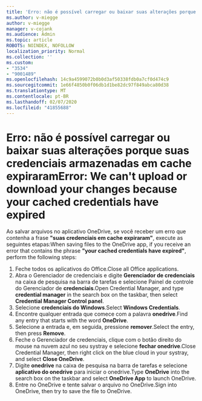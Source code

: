 ```yaml
---
title: 'Erro: não é possível carregar ou baixar suas alterações porque suas credenciais armazenadas em cache expiraram'
ms.author: v-miegge
author: v-miegge
manager: v-cojank
ms.audience: Admin
ms.topic: article
ROBOTS: NOINDEX, NOFOLLOW
localization_priority: Normal
ms.collection: ''
ms.custom:
- "3534"
- "9001489"
ms.openlocfilehash: 14c9a4599072b0b0d3af50338fdb0a7cf0d474c9
ms.sourcegitcommit: 1e66f4850b0f06db1d1be82dc97f849abca80d38
ms.translationtype: MT
ms.contentlocale: pt-BR
ms.lasthandoff: 02/07/2020
ms.locfileid: "41855688"
---
```

# <a name="error-we-cant-upload-or-download-your-changes-because-your-cached-credentials-have-expired"></a><span data-ttu-id="f34a2-102">Erro: não é possível carregar ou baixar suas alterações porque suas credenciais armazenadas em cache expiraram</span><span class="sxs-lookup"><span data-stu-id="f34a2-102">Error: We can't upload or download your changes because your cached credentials have expired</span></span>

<span data-ttu-id="f34a2-103">Ao salvar arquivos no aplicativo OneDrive, se você receber um erro que contenha a frase **"suas credenciais em cache expiraram"**, execute as seguintes etapas:</span><span class="sxs-lookup"><span data-stu-id="f34a2-103">When saving files to the OneDrive app, if you receive an error that contains the phrase **"your cached credentials have expired"**, perform the following steps:</span></span>

1. <span data-ttu-id="f34a2-104">Feche todos os aplicativos do Office.</span><span class="sxs-lookup"><span data-stu-id="f34a2-104">Close all Office applications.</span></span>
1. <span data-ttu-id="f34a2-105">Abra o Gerenciador de credenciais e digite **Gerenciador de credenciais** na caixa de pesquisa na barra de tarefas e selecione Painel de controle do Gerenciador de **credenciais**.</span><span class="sxs-lookup"><span data-stu-id="f34a2-105">Open Credential Manager, and type **credential manager** in the search box on the taskbar, then select **Credential Manager Control panel**.</span></span>
1. <span data-ttu-id="f34a2-106">Selecione **credenciais do Windows**.</span><span class="sxs-lookup"><span data-stu-id="f34a2-106">Select **Windows Credentials**.</span></span>
1. <span data-ttu-id="f34a2-107">Encontre qualquer entrada que comece com a palavra **onedrive**.</span><span class="sxs-lookup"><span data-stu-id="f34a2-107">Find any entry that starts with the word **OneDrive**.</span></span>
1. <span data-ttu-id="f34a2-108">Selecione a entrada e, em seguida, pressione **remover**.</span><span class="sxs-lookup"><span data-stu-id="f34a2-108">Select the entry, then press **Remove**.</span></span>
1. <span data-ttu-id="f34a2-109">Feche o Gerenciador de credenciais, clique com o botão direito do mouse na nuvem azul no seu systray e selecione **fechar onedrive**.</span><span class="sxs-lookup"><span data-stu-id="f34a2-109">Close Credential Manager, then right click on the blue cloud in your systray, and select **Close OneDrive**.</span></span>
1. <span data-ttu-id="f34a2-110">Digite **onedrive** na caixa de pesquisa na barra de tarefas e selecione **aplicativo do onedrive** para iniciar o onedrive.</span><span class="sxs-lookup"><span data-stu-id="f34a2-110">Type **OneDrive** into the search box on the taskbar and select **OneDrive App** to launch OneDrive.</span></span>
1. <span data-ttu-id="f34a2-111">Entre no OneDrive e tente salvar o arquivo no OneDrive.</span><span class="sxs-lookup"><span data-stu-id="f34a2-111">Sign into OneDrive, then try to save the file to OneDrive.</span></span>
